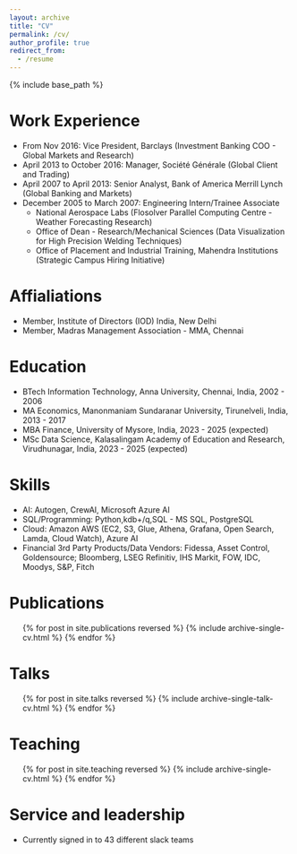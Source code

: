 ```yaml
---
layout: archive
title: "CV"
permalink: /cv/
author_profile: true
redirect_from:
  - /resume
---
```


{% include base_path %}

Work Experience
======
* From Nov 2016: Vice President, Barclays (Investment Banking COO - Global Markets and Research)
* April 2013 to October 2016: Manager, Société Générale (Global Client and Trading)
* April 2007 to April 2013: Senior Analyst, Bank of America Merrill Lynch (Global Banking and Markets) 
* December 2005 to March 2007: Engineering Intern/Trainee Associate
  * National Aerospace Labs (Flosolver Parallel Computing Centre - Weather Forecasting Research)
  * Office of Dean - Research/Mechanical Sciences (Data Visualization for High Precision Welding Techniques) 
  * Office of Placement and Industrial Training, Mahendra Institutions (Strategic Campus Hiring Initiative)
 
Affialiations
======
* Member, Institute of Directors (IOD) India, New Delhi
* Member, Madras Management Association - MMA, Chennai

Education
======
* BTech Information Technology, Anna University, Chennai, India, 2002 - 2006
* MA Economics, Manonmaniam Sundaranar University, Tirunelveli, India, 2013 - 2017
* MBA Finance, University of Mysore, India, 2023 - 2025 (expected)
* MSc Data Science, Kalasalingam Academy of Education and Research, Virudhunagar, India, 2023 - 2025 (expected)

Skills
======
* AI: Autogen, CrewAI, Microsoft Azure AI
* SQL/Programming: Python,kdb+/q,SQL - MS SQL, PostgreSQL
* Cloud: Amazon AWS (EC2, S3, Glue, Athena, Grafana, Open Search, Lamda, Cloud Watch), Azure AI 
* Financial 3rd Party Products/Data Vendors: Fidessa, Asset Control, Goldensource; Bloomberg, LSEG Refinitiv, IHS Markit, FOW, IDC, Moodys, S&P, Fitch

Publications
======
  <ul>{% for post in site.publications reversed %}
    {% include archive-single-cv.html %}
  {% endfor %}</ul>
  
Talks
======
  <ul>{% for post in site.talks reversed %}
    {% include archive-single-talk-cv.html  %}
  {% endfor %}</ul>
  
Teaching
======
  <ul>{% for post in site.teaching reversed %}
    {% include archive-single-cv.html %}
  {% endfor %}</ul>
  
Service and leadership
======
* Currently signed in to 43 different slack teams
